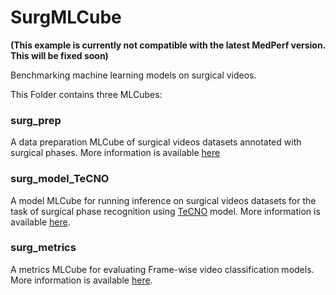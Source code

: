 # SurgMLCube

**(This example is currently not compatible with the latest MedPerf version. This will be fixed soon)**

Benchmarking machine learning models on surgical videos.

This Folder contains three MLCubes:

### surg_prep

A data preparation MLCube of surgical videos datasets annotated with surgical phases. More information is available [here](surg_prep/README.md)


### surg_model_TeCNO

A model MLCube for running inference on surgical videos datasets for the task of surgical phase recognition using [TeCNO](https://doi.org/10.1007/978-3-030-59716-0_33) model. More information is available [here](surg_model_TeCNO/README.md).

### surg_metrics

A metrics MLCube for evaluating Frame-wise video classification models. More information is available [here](surg_metrics/README.md).
